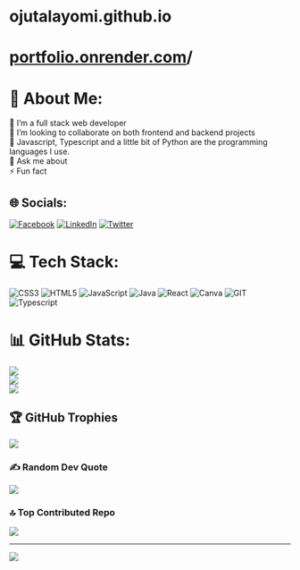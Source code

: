 # ojutalayomi.github.io
# [portfolio.onrender.com](https://portfolio-enb2.onrender.com/)/
# 💫 About Me:
🔭 I’m a full stack web developer <br>👯 I’m looking to collaborate on both frontend and backend projects<br>🌱 Javascript, Typescript and a little bit of Python are the programming languages I use.<br>💬 Ask me about<br>⚡ Fun fact


## 🌐 Socials:
[![Facebook](https://img.shields.io/badge/Facebook-%231877F2.svg?logo=Facebook&logoColor=white)](https://facebook.com/ayomide.ojutalayo12) [![LinkedIn](https://img.shields.io/badge/LinkedIn-%230077B5.svg?logo=linkedin&logoColor=white)](https://linkedin.com/in/ojutalayomi) [![Twitter](https://img.shields.io/badge/Twitter-%231DA1F2.svg?logo=Twitter&logoColor=white)](https://twitter.com/@ojutalayomi) 

# 💻 Tech Stack:
![CSS3](https://img.shields.io/badge/css3-%231572B6.svg?style=for-the-badge&logo=css3&logoColor=white) ![HTML5](https://img.shields.io/badge/html5-%23E34F26.svg?style=for-the-badge&logo=html5&logoColor=white) ![JavaScript](https://img.shields.io/badge/javascript-%23323330.svg?style=for-the-badge&logo=javascript&logoColor=%23F7DF1E) ![Java](https://img.shields.io/badge/java-%23ED8B00.svg?style=for-the-badge&logo=openjdk&logoColor=white) ![React](https://img.shields.io/badge/react-%2320232a.svg?style=for-the-badge&logo=react&logoColor=%2361DAFB)  ![Canva](https://img.shields.io/badge/Canva-%2300C4CC.svg?style=for-the-badge&logo=Canva&logoColor=white) ![GIT](https://img.shields.io/badge/Git-fc6d26?style=for-the-badge&logo=git&logoColor=white) ![Typescript](https://img.shields.io/badge/typescript-%23323330.svg?style=for-the-badge&logo=typescript&logoColor=%007acc)
# 📊 GitHub Stats:
![](https://github-readme-stats.vercel.app/api?username=ojutalayomi&theme=dark&hide_border=true&include_all_commits=false&count_private=false)<br/>
![](https://github-readme-streak-stats.herokuapp.com/?user=ojutalayomi&theme=dark&hide_border=true)<br/>
![](https://github-readme-stats.vercel.app/api/top-langs/?username=ojutalayomi&theme=dark&hide_border=true&include_all_commits=false&count_private=false&layout=compact)

## 🏆 GitHub Trophies
![](https://github-profile-trophy.vercel.app/?username=ojutalayomi&theme=radical&no-frame=false&no-bg=true&margin-w=4)

### ✍️ Random Dev Quote
![](https://quotes-github-readme.vercel.app/api?type=horizontal&theme=radical)

### 🔝 Top Contributed Repo
![](https://github-contributor-stats.vercel.app/api?username=ojutalayomi&limit=5&theme=dark&combine_all_yearly_contributions=true)

---
[![](https://visitcount.itsvg.in/api?id=ojutalayomi&icon=0&color=0)](https://visitcount.itsvg.in)

<!-- Proudly created with GPRM ( https://gprm.itsvg.in ) -->
